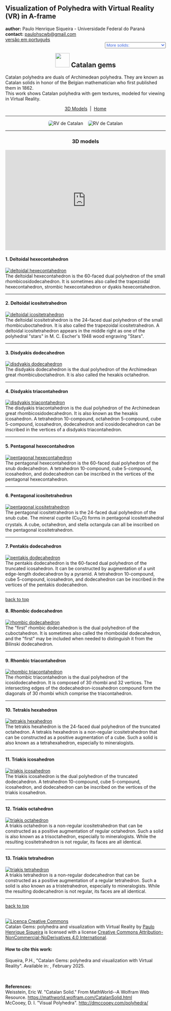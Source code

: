 <link rel="stylesheet" href="../scripts/style.css">
<meta charset="utf-8">
<link rel="icon" type="image/png" href="vr/salas/imagens/icone.png">
<h2>Visualization of Polyhedra with Virtual Reality (VR) in A-frame</h2>
 <b>author:</b> Paulo Henrique Siqueira - Universidade Federal do Paraná
 <br><b>contact:</b> <a href="#">paulohscwb@gmail.com</a>
 <br><a href="https://paulohscwb.github.io/polyhedra3/catalangems/pt-br/">versão em português</a>
 <form style="margin: 0 auto; float:right; text-align:right; width:100%; margin-bottom:15px;">
	<select id="url" onchange="urlHandler(this.value)" style="color:royalblue;">
		<option disabled selected value>More solids:</option>
		<option disabled value="../catalangems/">Catalan gems</option>
		<option value="../dragon-archimedes/">Archimedes Dragon Fractals</option>
		<option value="../kites/">Star kites</option>
		<!--<option value="../fractal_catalan/">Catalan fractals</option>
		<option value="../deltahedra/">Deltahedra</option>
		<option value="../unicorn_platonic/">Plato's Unicorn Fractals</option>
		<option value="../dragon_catalan/">Catalan Dragon Fractals</option>
		<option value="../fractalnonconvex1/">Fractals of non-convex polyhedra</option>
		<option value="../truncated_archimedes/">Truncated Archimedean polyhedra</option>
		<option value="../unicorn_catalan/">Catalan Unicorn Fractals</option>
		<option value="../dragon_nonconvex/">Dragon fractals of non-convex polyhedra</option>
		<option value="../fractalnonconvex2/">Fractals of non-convex polyhedra 2</option>
		<option value="../unicorn_archimedes/">Archimedes Unicorn Fractals</option>
		<option value="../fractalnonconvex3/">Fractals of non-convex polyhedra 3</option>
		<option value="../truncated_catalan/">Truncated Catalan polyhedra</option>
		<option value="../unicorn_nonconvex1/">Unicorn fractals of non-convex polyhedra</option>
		<option value="../dragon_nonconvex2/">Dragon fractals of non-convex polyhedra 2</option>
		<option value="../unicorn_nonconvex2/">Unicorn fractals of non-convex polyhedra 2</option>
		<option value="../fractalnonconvex4/">Fractals of non-convex polyhedra 4</option>
		<option value="../dragon_nonconvex3/">Dragon fractals of non-convex polyhedra 3</option>
		<option value="../fractalnonconvex5/">Fractals of non-convex polyhedra 5</option>
		<option value="../unicorn_nonconvex3/">Unicorn fractals of non-convex polyhedra 3</option>
		<option value="../fractalnonconvex6/">Fractals of non-convex polyhedra 6</option>-->
	</select>
</form>
<script>
function urlHandler(value) {                               
    window.location.assign(`${value}`);
}
</script>

<p id="p1"></p>
  <h2 align="center"><img src="vr/salas/imagens/icone.png" style="margin-bottom:-10px" width="45"> Catalan gems</h2>
Catalan polyhedra are duals of Archimedean polyhedra. They are known as Catalan solids in honor of the Belgian mathematician who first published them in 1862.
<br>This work shows Catalan polyhedra with gem textures, modeled for viewing in Virtual Reality.
<p align="center"><a href="#m3d">3D Models</a><span>&nbsp;&nbsp;|&nbsp;&nbsp;</span><a href="../">Home</a></p>
<hr>
 <p align="center"><img src="vr/salas/videos/catalangems1.gif" style="max-width: 45%; border-radius:5px; margin-right:15px" loading="lazy" alt="RV de Catalan"/><img src="vr/salas/videos/catalangems2.gif" style="max-width: 45%; border-radius:5px;" loading="lazy" alt="RV de Catalan"/></p> 
<hr>
<h3 id="m3d" align="center">3D models</h3>
<iframe width="560" height="315" style="max-width:100%" src="https://www.youtube.com/embed/videoseries?list=PLy0I_lGW8HxWEW5GUh83TNyIm0O2TXWEI" title="YouTube video player" frameborder="0" allow="accelerometer; autoplay; clipboard-write; encrypted-media; gyroscope; picture-in-picture; web-share" allowfullscreen></iframe>
<h4>1. Deltoidal hexecontahedron</h4>
<a href="vr/deltoidal_hexecontahedron.htm" target="_blank" title="3D model" class="fotoA"><img src="ar/1A.png" class="foto" alt="deltoidal hexecontahedron"></a>
 <br>The deltoidal hexecontahedron is the 60-faced dual polyhedron of the small rhombicosidodecahedron. It is sometimes also called the trapezoidal hexecontahedron, strombic hexecontahedron or dyakis hexecontahedron.
 <br>
<hr>
<h4>2. Deltoidal icositetrahedron</h4>
<a href="vr/deltoidal_icositetrahedron.htm" target="_blank" title="3D model" class="fotoA"><img src="ar/2A.png" class="foto" alt="deltoidal icositetrahedron"></a>
 <br>The deltoidal icositetrahedron is the 24-faced dual polyhedron of the small rhombicuboctahedron. It is also called the trapezoidal icositetrahedron. A deltoidal icositetrahedron appears in the middle right as one of the polyhedral "stars" in M. C. Escher's 1948 wood engraving "Stars".
 <br>
<hr>
<h4>3. Disdyakis dodecahedron</h4>
<a href="vr/disdyakis_dodecahedron.htm" target="_blank" title="3D model" class="fotoA"><img src="ar/3A.png" class="foto" alt="disdyakis dodecahedron"></a>
 <br>The disdyakis dodecahedron is the dual polyhedron of the Archimedean great rhombicuboctahedron. It is also called the hexakis octahedron.
 <br>
<hr>
<h4>4. Disdyakis triacontahedron</h4>
<a href="vr/disdyakis_triacontahedron.htm" target="_blank" title="3D model" class="fotoA"><img src="ar/4A.png" class="foto" alt="disdyakis triacontahedron"></a>
 <br>The disdyakis triacontahedron is the dual polyhedron of the Archimedean great rhombicosidodecahedron. It is also known as the hexakis icosahedron. A tetrahedron 10-compound, octahedron 5-compound, cube 5-compound, icosahedron, dodecahedron and icosidodecahedron can be inscribed in the vertices of a disdyakis triacontahedron.
 <br>
<hr>
<h4>5. Pentagonal hexecontahedron</h4>
<a href="vr/pentagonal_hexecontahedron.htm" target="_blank" title="3D model" class="fotoA"><img src="ar/5A.png" class="foto" alt="pentagonal hexecontahedron"></a>
 <br>The pentagonal hexecontahedron is the 60-faced dual polyhedron of the snub dodecahedron. A tetrahedron 10-compound, cube 5-compound, icosahedron, and dodecahedron can be inscribed in the vertices of the pentagonal hexecontahedron.
 <br>
<hr>
<h4>6. Pentagonal icositetrahedron</h4>
<a href="vr/pentagonal_icositetrahedron.htm" target="_blank" title="3D model" class="fotoA"><img src="ar/6A.png" class="foto" alt="pentagonal icositetrahedron"></a>
 <br>The pentagonal icositetrahedron is the 24-faced dual polyhedron of the snub cube. The mineral cuprite (Cu<sub>2</sub>O) forms in pentagonal icositetrahedral crystals. A cube, octahedron, and stella octangula can all be inscribed on the pentagonal icositetrahedron.
 <br>
<hr>
<h4>7. Pentakis dodecahedron</h4>
<a href="vr/pentakis_dodecahedron.htm" target="_blank" title="3D model" class="fotoA"><img src="ar/7A.png" class="foto" alt="pentakis dodecahedron"></a>
 <br>The pentakis dodecahedron is the 60-faced dual polyhedron of the truncated icosahedron. It can be constructed by augmentation of a unit edge-length dodecahedron by a pyramid. A tetrahedron 10-compound, cube 5-compound, icosahedron, and dodecahedron can be inscribed in the vertices of the pentakis dodecahedron.
 <br>
<hr>
<p class="topop"><a href="#p1" class="topo">back to top</a></p>
<h4>8. Rhombic dodecahedron</h4>
<a href="vr/rhombic_dodecahedron.htm" target="_blank" title="3D model" class="fotoA"><img src="ar/8A.png" class="foto" alt="rhombic dodecahedron"></a>
 <br>The "first" rhombic dodecahedron is the dual polyhedron of the cuboctahedron. It is sometimes also called the rhomboidal dodecahedron, and the "first" may be included when needed to distinguish it from the Bilinski dodecahedron.
 <br>
<hr>
<h4>9. Rhombic triacontahedron</h4>
<a href="vr/rhombic_triacontahedron.htm" target="_blank" title="3D model" class="fotoA"><img src="ar/9A.png" class="foto" alt="rhombic triacontahedron"></a>
 <br>The rhombic triacontahedron is the dual polyhedron of the icosidodecahedron. It is composed of 30 rhombi and 32 vertices. The intersecting edges of the dodecahedron-icosahedron compound form the diagonals of 30 rhombi which comprise the triacontahedron. 
 <br>
<hr>
<h4>10. Tetrakis hexahedron</h4>
<a href="vr/tetrakis_hexahedron.htm" target="_blank" title="3D model" class="fotoA"><img src="ar/10A.png" class="foto" alt="tetrakis hexahedron"></a>
 <br>The tetrakis hexahedron is the 24-faced dual polyhedron of the truncated octahedron. A tetrakis hexahedron is a non-regular icositetrahedron that can be constructed as a positive augmentation of a cube. Such a solid is also known as a tetrahexahedron, especially to mineralogists.
 <br>
<hr>
<h4>11. Triakis icosahedron</h4>
<a href="vr/triakis_icosahedron.htm" target="_blank" title="3D model" class="fotoA"><img src="ar/11A.png" class="foto" alt="triakis icosahedron"></a>
 <br>The triakis icosahedron is the dual polyhedron of the truncated dodecahedron. A tetrahedron 10-compound, cube 5-compound, icosahedron, and dodecahedron can be inscribed on the vertices of the triakis icosahedron.
 <br>
<hr>
<h4>12. Triakis octahedron</h4>
<a href="vr/triakis_octahedron.htm" target="_blank" title="3D model" class="fotoA"><img src="ar/12A.png" class="foto" alt="triakis octahedron"></a>
 <br>A triakis octahedron is a non-regular icositetrahedron that can be constructed as a positive augmentation of regular octahedron. Such a solid is also known as a trisoctahedron, especially to mineralogists. While the resulting icositetrahedron is not regular, its faces are all identical.
 <br>
<hr>
<h4>13. Triakis tetrahedron</h4>
<a href="vr/triakis_tetrahedron.htm" target="_blank" title="3D model" class="fotoA"><img src="ar/13A.png" class="foto" alt="triakis tetrahedron"></a>
 <br>A triakis tetrahedron is a non-regular dodecahedron that can be constructed as a positive augmentation of a regular tetrahedron. Such a solid is also known as a tristetrahedron, especially to mineralogists. While the resulting dodecahedron is not regular, its faces are all identical.
 <br>
<hr>
<p class="topop"><a href="#p1" class="topo">back to top</a></p>

<br><a rel="license" href="http://creativecommons.org/licenses/by-nc-nd/4.0/"><img alt="Licença Creative Commons" style="border-width:0" src="https://i.creativecommons.org/l/by-nc-nd/4.0/88x31.png" loading="lazy"/></a><br /><span xmlns:dct="http://purl.org/dc/terms/" property="dct:title">Catalan Gems: polyhedra and visualization with Virtual Reality</span> by <a xmlns:cc="http://creativecommons.org/ns#" href="https://paulohscwb.github.io/polyhedra3/catalangems/" property="cc:attributionName" rel="cc:attributionURL">Paulo Henrique Siqueira</a> is licensed with a license <a rel="license" href="http://creativecommons.org/licenses/by-nc-nd/4.0/">Creative Commons Attribution-NonCommercial-NoDerivatives 4.0 International</a>.

<h4>How to cite this work:</h4> 
<p>Siqueira, P.H., "Catalan Gems: polyhedra and visualization with Virtual Reality". Available in: <https://paulohscwb.github.io/polyhedra3/catalangems/>, February 2025.</p>
<!--<a target="_blank" href="https://doi.org/10.5281/zenodo.14502405"><img src="https://zenodo.org/badge/DOI/10.5281/zenodo.14502405.svg" alt="DOI"></a>-->
<br><br><b>References:</b>
<br>Weisstein, Eric W. "Catalan Solid." From MathWorld--A Wolfram Web Resource. <a href="https://mathworld.wolfram.com/CatalanSolid.html" target="_blank"> https://mathworld.wolfram.com/CatalanSolid.html</a>
<br>McCooey, D. I. "Visual Polyhedra". <a href="http://dmccooey.com/polyhedra/" target="_blank">http://dmccooey.com/polyhedra/</a>

